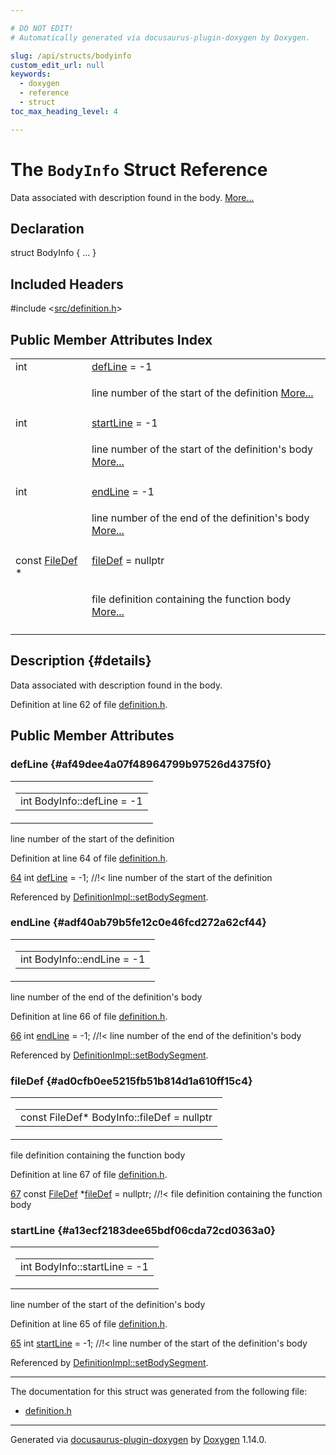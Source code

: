 ```yaml
---

# DO NOT EDIT!
# Automatically generated via docusaurus-plugin-doxygen by Doxygen.

slug: /api/structs/bodyinfo
custom_edit_url: null
keywords:
  - doxygen
  - reference
  - struct
toc_max_heading_level: 4

---
```


<div class="doxyPage">

# The `BodyInfo` Struct Reference

<p>Data associated with description found in the body. <a href="#details">More...</a></p>

## Declaration

<div class="doxyDeclaration">
struct BodyInfo { ... }
</div>

## Included Headers

<div class="doxyIncludesList">#include &lt;<a href="/web-doxygen/docs/api/files/src/definition-h">src/definition.h</a>&gt;
</div>

## Public Member Attributes Index

<table class="doxyMembersIndex">

<tr class="doxyMemberIndexItem">
<td class="doxyMemberIndexItemType" align="left" valign="top">int</td>
<td class="doxyMemberIndexItemName" align="left" valign="top"><a href="#af49dee4a07f48964799b97526d4375f0">defLine</a> = -1</td>
</tr>
<tr class="doxyMemberIndexDescription">
<td class="doxyMemberIndexDescriptionLeft"></td>
<td class="doxyMemberIndexDescriptionRight">
<p>line number of the start of the definition <a href="#af49dee4a07f48964799b97526d4375f0">More...</a></p>
</td>
</tr>
<tr class="doxyMemberIndexSeparator">
<td class="doxyMemberIndexSeparator" colspan="2"></td>
</tr>

<tr class="doxyMemberIndexItem">
<td class="doxyMemberIndexItemType" align="left" valign="top">int</td>
<td class="doxyMemberIndexItemName" align="left" valign="top"><a href="#a13ecf2183dee65bdf06cda72cd0363a0">startLine</a> = -1</td>
</tr>
<tr class="doxyMemberIndexDescription">
<td class="doxyMemberIndexDescriptionLeft"></td>
<td class="doxyMemberIndexDescriptionRight">
<p>line number of the start of the definition's body <a href="#a13ecf2183dee65bdf06cda72cd0363a0">More...</a></p>
</td>
</tr>
<tr class="doxyMemberIndexSeparator">
<td class="doxyMemberIndexSeparator" colspan="2"></td>
</tr>

<tr class="doxyMemberIndexItem">
<td class="doxyMemberIndexItemType" align="left" valign="top">int</td>
<td class="doxyMemberIndexItemName" align="left" valign="top"><a href="#adf40ab79b5fe12c0e46fcd272a62cf44">endLine</a> = -1</td>
</tr>
<tr class="doxyMemberIndexDescription">
<td class="doxyMemberIndexDescriptionLeft"></td>
<td class="doxyMemberIndexDescriptionRight">
<p>line number of the end of the definition's body <a href="#adf40ab79b5fe12c0e46fcd272a62cf44">More...</a></p>
</td>
</tr>
<tr class="doxyMemberIndexSeparator">
<td class="doxyMemberIndexSeparator" colspan="2"></td>
</tr>

<tr class="doxyMemberIndexItem">
<td class="doxyMemberIndexItemType" align="left" valign="top">const <a href="/web-doxygen/docs/api/classes/filedef">FileDef</a> *</td>
<td class="doxyMemberIndexItemName" align="left" valign="top"><a href="#ad0cfb0ee5215fb51b814d1a610ff15c4">fileDef</a> = nullptr</td>
</tr>
<tr class="doxyMemberIndexDescription">
<td class="doxyMemberIndexDescriptionLeft"></td>
<td class="doxyMemberIndexDescriptionRight">
<p>file definition containing the function body <a href="#ad0cfb0ee5215fb51b814d1a610ff15c4">More...</a></p>
</td>
</tr>
<tr class="doxyMemberIndexSeparator">
<td class="doxyMemberIndexSeparator" colspan="2"></td>
</tr>

</table>

## Description {#details}

<p>Data associated with description found in the body.</p>

<p>Definition at line 62 of file <a href="/web-doxygen/docs/api/files/src/definition-h">definition.h</a>.</p>


<div class="doxySectionDef">

## Public Member Attributes

### defLine {#af49dee4a07f48964799b97526d4375f0}

<div class="doxyMemberItem">
<div class="doxyMemberProto">
<table class="doxyMemberLabels">
<tr class="doxyMemberLabels">
<td class="doxyMemberLabelsLeft">
<table class="doxyMemberName">
<tr>
<td class="doxyMemberName">int BodyInfo::defLine = -1</td>
</tr>
</table>
</td>
</tr>
</table>
</div>
<div class="doxyMemberDoc">

<p>line number of the start of the definition</p>

<p>Definition at line 64 of file <a href="/web-doxygen/docs/api/files/src/definition-h">definition.h</a>.</p>


<div class="doxyProgramListing">

<div class="doxyCodeLine"><span class="doxyLineNumber"><a href="#af49dee4a07f48964799b97526d4375f0">64</a></span><span class="doxyLineContent"><span class="doxyHighlight">    </span><span class="doxyHighlightKeywordType">int</span><span class="doxyHighlight">      <a href="#af49dee4a07f48964799b97526d4375f0">defLine</a> = -1;     </span><span class="doxyHighlightComment">//!&lt; line number of the start of the definition</span></span></div>

</div>


<p>Referenced by <a href="/web-doxygen/docs/api/classes/definitionimpl/#a06acdab477ab34e9350220bece9f49f5">DefinitionImpl::setBodySegment</a>.</p>

</div>
</div>

### endLine {#adf40ab79b5fe12c0e46fcd272a62cf44}

<div class="doxyMemberItem">
<div class="doxyMemberProto">
<table class="doxyMemberLabels">
<tr class="doxyMemberLabels">
<td class="doxyMemberLabelsLeft">
<table class="doxyMemberName">
<tr>
<td class="doxyMemberName">int BodyInfo::endLine = -1</td>
</tr>
</table>
</td>
</tr>
</table>
</div>
<div class="doxyMemberDoc">

<p>line number of the end of the definition's body</p>

<p>Definition at line 66 of file <a href="/web-doxygen/docs/api/files/src/definition-h">definition.h</a>.</p>


<div class="doxyProgramListing">

<div class="doxyCodeLine"><span class="doxyLineNumber"><a href="#adf40ab79b5fe12c0e46fcd272a62cf44">66</a></span><span class="doxyLineContent"><span class="doxyHighlight">    </span><span class="doxyHighlightKeywordType">int</span><span class="doxyHighlight">      <a href="#adf40ab79b5fe12c0e46fcd272a62cf44">endLine</a> = -1;     </span><span class="doxyHighlightComment">//!&lt; line number of the end of the definition's body</span></span></div>

</div>


<p>Referenced by <a href="/web-doxygen/docs/api/classes/definitionimpl/#a06acdab477ab34e9350220bece9f49f5">DefinitionImpl::setBodySegment</a>.</p>

</div>
</div>

### fileDef {#ad0cfb0ee5215fb51b814d1a610ff15c4}

<div class="doxyMemberItem">
<div class="doxyMemberProto">
<table class="doxyMemberLabels">
<tr class="doxyMemberLabels">
<td class="doxyMemberLabelsLeft">
<table class="doxyMemberName">
<tr>
<td class="doxyMemberName">const FileDef* BodyInfo::fileDef = nullptr</td>
</tr>
</table>
</td>
</tr>
</table>
</div>
<div class="doxyMemberDoc">

<p>file definition containing the function body</p>

<p>Definition at line 67 of file <a href="/web-doxygen/docs/api/files/src/definition-h">definition.h</a>.</p>


<div class="doxyProgramListing">

<div class="doxyCodeLine"><span class="doxyLineNumber"><a href="#ad0cfb0ee5215fb51b814d1a610ff15c4">67</a></span><span class="doxyLineContent"><span class="doxyHighlight">    </span><span class="doxyHighlightKeyword">const</span><span class="doxyHighlight"> <a href="/web-doxygen/docs/api/classes/filedef">FileDef</a> *<a href="#ad0cfb0ee5215fb51b814d1a610ff15c4">fileDef</a> = </span><span class="doxyHighlightKeyword">nullptr</span><span class="doxyHighlight">;      </span><span class="doxyHighlightComment">//!&lt; file definition containing the function body</span></span></div>

</div>

</div>
</div>

### startLine {#a13ecf2183dee65bdf06cda72cd0363a0}

<div class="doxyMemberItem">
<div class="doxyMemberProto">
<table class="doxyMemberLabels">
<tr class="doxyMemberLabels">
<td class="doxyMemberLabelsLeft">
<table class="doxyMemberName">
<tr>
<td class="doxyMemberName">int BodyInfo::startLine = -1</td>
</tr>
</table>
</td>
</tr>
</table>
</div>
<div class="doxyMemberDoc">

<p>line number of the start of the definition's body</p>

<p>Definition at line 65 of file <a href="/web-doxygen/docs/api/files/src/definition-h">definition.h</a>.</p>


<div class="doxyProgramListing">

<div class="doxyCodeLine"><span class="doxyLineNumber"><a href="#a13ecf2183dee65bdf06cda72cd0363a0">65</a></span><span class="doxyLineContent"><span class="doxyHighlight">    </span><span class="doxyHighlightKeywordType">int</span><span class="doxyHighlight">      <a href="#a13ecf2183dee65bdf06cda72cd0363a0">startLine</a> = -1;   </span><span class="doxyHighlightComment">//!&lt; line number of the start of the definition's body</span></span></div>

</div>


<p>Referenced by <a href="/web-doxygen/docs/api/classes/definitionimpl/#a06acdab477ab34e9350220bece9f49f5">DefinitionImpl::setBodySegment</a>.</p>

</div>
</div>

</div>

<hr/>

The documentation for this struct was generated from the following file:

<ul>
<li><a href="/web-doxygen/docs/api/files/src/definition-h">definition.h</a></li>
</ul>

<hr/>

<p class="doxyGeneratedBy">Generated via <a href="https://github.com/xpack/docusaurus-plugin-doxygen">docusaurus-plugin-doxygen</a> by <a href="https://www.doxygen.nl">Doxygen</a> 1.14.0.</p>

</div>
